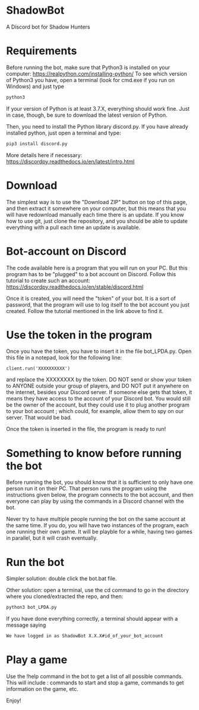# ShadowBot
A Discord bot for Shadow Hunters

# Requirements
Before running the bot, make sure that Python3 is installed on your computer: https://realpython.com/installing-python/
To see which version of Python3 you have, open a terminal (look for cmd.exe if you run on Windows) and just type

```bash
python3
```

If your version of Python is at least 3.7.X, everything should work fine. Just in case, though, be sure to download the latest version of Python.


Then, you need to install the Python library discord.py. 
If you have already installed python, just open a terminal and type:
```bash
pip3 install discord.py
```
More details here if necessary: https://discordpy.readthedocs.io/en/latest/intro.html

# Download

The simplest way is to use the "Download ZIP" button on top of this page, and then extract it somewhere on your computer, but this means that you will have redownload manually each time there is an update.
If you know how to use git, just clone the repository, and you should be able to update everything with a pull each time an update is available.

# Bot-account on Discord

The code available here is a program that you will run on your PC. But this program has to be "plugged" to a bot account on Discord. Follow this tutorial to create such an account: https://discordpy.readthedocs.io/en/stable/discord.html

Once it is created, you will need the "token" of your bot. It is a sort of password, that the program will use to log itself to the bot account you just created. Follow the tutorial mentioned in the link above to find it.

# Use the token in the program

Once you have the token, you have to insert it in the file bot\_LPDA.py. Open this file in a notepad, look for the following line:

```python3
client.run('XXXXXXXXXX')
```

and replace the XXXXXXXX by the token. DO NOT send or show your token to ANYONE outside your group of players, and DO NOT put it anywhere on the internet, besides your Discord server. If someone else gets that token, it means they have access to the account of your Discord bot. You would still be the owner of the account, but they could use it to plug another program to your bot account ; which could, for example, allow them to spy on our server. That would be bad.

Once the token is inserted in the file, the program is ready to run!

# Something to know before running the bot

Before running the bot, you should know that it is sufficient to only have one person run it on their PC. That person runs the program using the instructions given below, the program connects to the bot account, and then everyone can play by using the commands in a Discord channel with the bot.

Never try to have multiple people running the bot on the same account at the same time. If you do, you will have two instances of the program, each one running their own game. It will be playble for a while, having two games in parallel, but it will crash eventually.

# Run the bot

Simpler solution: double click the bot.bat file.

Other solution: open a terminal, use the cd command to go in the directory where you cloned/extracted the repo, and then:
```python
python3 bot_LPDA.py
```

If you have done everything correctly, a terminal should appear with a message saying
```bash
We have logged in as ShadowBot X.X.X#id_of_your_bot_account
```

# Play a game

Use the !help command in the bot to get a list of all possible commands. This will include : commands to start and stop a game, commands to get information on the game, etc.

Enjoy!

